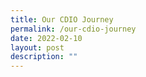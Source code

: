 ```yaml
---
title: Our CDIO Journey
permalink: /our-cdio-journey
date: 2022-02-10
layout: post
description: ""
---
```

